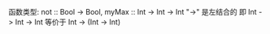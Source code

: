 函数类型: not :: Bool -> Bool, myMax :: Int -> Int -> Int
"->" 是左结合的 即 Int -> Int -> Int 等价于 Int -> (Int -> Int)
